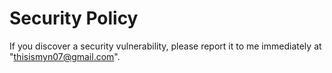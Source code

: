 # Security Policy

If you discover a security vulnerability, please report it to me immediately at "thisismyn07@gmail.com".

